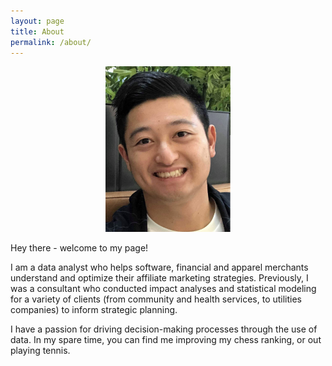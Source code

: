 ```yaml
---
layout: page
title: About
permalink: /about/
---
```


<center> <img src="images/portrait.jpeg" alt="drawing" width="200"/> </center>

Hey there - welcome to my page!

I am a data analyst who helps software, financial and apparel merchants understand and optimize their affiliate marketing strategies. Previously, I was a consultant who conducted impact analyses and statistical modeling for a variety of clients (from community and health services, to utilities companies) to inform strategic planning.

I have a passion for driving decision-making processes through the use of data. In my spare time, you can find me improving my chess ranking, or out playing tennis.
